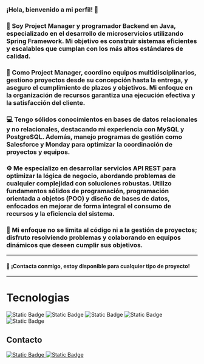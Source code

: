 ### ¡Hola, bienvenido a mi perfil! 👋  

### 🚀 Soy Project Manager y programador Backend en Java, especializado en el desarrollo de microservicios utilizando Spring Framework. Mi objetivo es construir sistemas eficientes y escalables que cumplan con los más altos estándares de calidad.

### 💼 Como Project Manager, coordino equipos multidisciplinarios, gestiono proyectos desde su concepción hasta la entrega, y aseguro el cumplimiento de plazos y objetivos. Mi enfoque en la organización de recursos garantiza una ejecución efectiva y la satisfacción del cliente. 

### 💻 Tengo sólidos conocimientos en bases de datos relacionales y no relacionales, destacando mi experiencia con MySQL y PostgreSQL. Además, manejo programas de gestión como Salesforce y Monday para optimizar la coordinación de proyectos y equipos.

### ⚙️ Me especializo en desarrollar servicios API REST para optimizar la lógica de negocio, abordando problemas de cualquier complejidad con soluciones robustas. Utilizo fundamentos sólidos de programación, programación orientada a objetos (POO) y diseño de bases de datos, enfocados en mejorar de forma integral el consumo de recursos y la eficiencia del sistema.

### 🔧 Mi enfoque no se limita al código ni a la gestión de proyectos; disfruto resolviendo problemas y colaborando en equipos dinámicos que deseen cumplir sus objetivos.
---
#### 🤝 ¡Contacta conmigo, estoy disponible para cualquier tipo de proyecto! 
---
# Tecnologias
![Static Badge](https://img.shields.io/badge/Java-black?style=for-the-badge) 
![Static Badge](https://img.shields.io/badge/mysql-black?style=for-the-badge&logo=mysql&logoSize=auto&labelColor=black)
![Static Badge](https://img.shields.io/badge/POSTMAN-black?style=for-the-badge&logo=postman&logoColor=white&logoSize=auto)
![Static Badge](https://img.shields.io/badge/Spring_Framework-black?style=for-the-badge&logo=spring&logoColor=white&logoSize=auto)
![Static Badge](https://img.shields.io/badge/MICROSERVICES-black?style=for-the-badge&logo=springboot&logoColor=white&logoSize=auto)

## Contacto
<a href="https://www.linkedin.com/in/benjamin-merlini/"/>![Static Badge](https://img.shields.io/badge/Benjamin_Merlini-black?style=for-the-badge&logo=linkedin&logoColor=white&logoSize=auto)
<a href="mailto:benjaminmerlini@gmail.com">![Static Badge](https://img.shields.io/badge/Contacto-black?style=for-the-badge&logo=Gmail&logoColor=white&logoSize=auto&labelColor=red)




 



